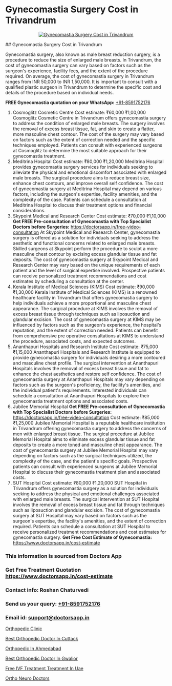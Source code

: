 # Gynecomastia Surgery Cost in Trivandrum

<p align="center">
  <a href="null">
    <img src="null" alt="Gynecomastia Surgery Cost in Trivandrum">
  </a>
</p>
## Gynecomastia Surgery Cost in Trivandrum

Gynecomastia surgery, also known as male breast reduction surgery, is a procedure to reduce the size of enlarged male breasts. In Trivandrum, the cost of gynecomastia surgery can vary based on factors such as the surgeon's experience, facility fees, and the extent of the procedure required. On average, the cost of gynecomastia surgery in Trivandrum ranges from INR 50,000 to INR 1,50,000. It is important to consult with a qualified plastic surgeon in Trivandrum to determine the specific cost and details of the procedure based on individual needs.

**FREE Gynecomastia quotation on your WhatsApp:**  [+91-8591752176](https://api.whatsapp.com/send?phone=8591752176)

1) Cosmoglitz Cosmetic Centre
Cost estimate: ₹60,000   ₹1,00,000
Cosmoglitz Cosmetic Centre in Trivandrum offers gynecomastia surgery to address the condition of enlarged male breasts. The surgery involves the removal of excess breast tissue, fat, and skin to create a flatter, more masculine chest contour. The cost of the surgery may vary based on factors such as the extent of correction needed and the specific techniques employed. Patients can consult with experienced surgeons at Cosmoglitz to determine the most suitable approach for their gynecomastia treatment.
2) Meditrina Hospital
Cost estimate: ₹80,000   ₹1,20,000
Meditrina Hospital provides gynecomastia surgery services for individuals seeking to alleviate the physical and emotional discomfort associated with enlarged male breasts. The surgical procedure aims to reduce breast size, enhance chest contours, and improve overall self confidence. The cost of gynecomastia surgery at Meditrina Hospital may depend on various factors, including the surgeon's expertise, facility amenities, and the complexity of the case. Patients can schedule a consultation at Meditrina Hospital to discuss their treatment options and financial considerations.
3) Skypoint Medical and Research Center
Cost estimate: ₹70,000   ₹1,10,000
**Get FREE Pre-consultation of Gynecomastia with Top Specialist Doctors before Surgeries:** https://doctorsapp.in/free-video-consultation
At Skypoint Medical and Research Center, gynecomastia surgery is offered as a solution for individuals seeking to address the aesthetic and functional concerns related to enlarged male breasts. Skilled surgeons at Skypoint perform the procedure to sculpt a more masculine chest contour by excising excess glandular tissue and fat deposits. The cost of gynecomastia surgery at Skypoint Medical and Research Center may vary based on the unique requirements of each patient and the level of surgical expertise involved. Prospective patients can receive personalized treatment recommendations and cost estimates by scheduling a consultation at the center.
4) Kerala Institute of Medical Sciences (KIMS)
Cost estimate: ₹90,000   ₹1,30,000
Kerala Institute of Medical Sciences (KIMS) is a renowned healthcare facility in Trivandrum that offers gynecomastia surgery to help individuals achieve a more proportional and masculine chest appearance. The surgical procedure at KIMS involves the removal of excess breast tissue through techniques such as liposuction and glandular excision. The cost of gynecomastia surgery at KIMS may be influenced by factors such as the surgeon's experience, the hospital's reputation, and the extent of correction needed. Patients can benefit from comprehensive pre operative consultations at KIMS to understand the procedure, associated costs, and expected outcomes.
5) Ananthapuri Hospitals and Research Institute
Cost estimate: ₹75,000   ₹1,15,000
Ananthapuri Hospitals and Research Institute is equipped to provide gynecomastia surgery for individuals desiring a more contoured and masculine chest profile. The surgical intervention at Ananthapuri Hospitals involves the removal of excess breast tissue and fat to enhance the chest aesthetics and restore self confidence. The cost of gynecomastia surgery at Ananthapuri Hospitals may vary depending on factors such as the surgeon's proficiency, the facility's amenities, and the individual patient's requirements. Interested individuals can schedule a consultation at Ananthapuri Hospitals to explore their gynecomastia treatment options and associated costs.
6) Jubilee Memorial Hospital
**Get FREE Pre-consultation of Gynecomastia with Top Specialist Doctors before Surgeries:** https://doctorsapp.in/free-video-consultation
Cost estimate: ₹85,000   ₹1,25,000
Jubilee Memorial Hospital is a reputable healthcare institution in Trivandrum offering gynecomastia surgery to address the concerns of men with enlarged breast tissue. The surgical procedure at Jubilee Memorial Hospital aims to eliminate excess glandular tissue and fat deposits to create a more toned and masculine chest appearance. The cost of gynecomastia surgery at Jubilee Memorial Hospital may vary depending on factors such as the surgical techniques utilized, the complexity of the case, and the patient's specific goals. Prospective patients can consult with experienced surgeons at Jubilee Memorial Hospital to discuss their gynecomastia treatment plan and associated costs.
7) SUT Hospital
Cost estimate: ₹80,000   ₹1,20,000
SUT Hospital in Trivandrum offers gynecomastia surgery as a solution for individuals seeking to address the physical and emotional challenges associated with enlarged male breasts. The surgical intervention at SUT Hospital involves the removal of excess breast tissue and fat through techniques such as liposuction and glandular excision. The cost of gynecomastia surgery at SUT Hospital may vary based on factors such as the surgeon's expertise, the facility's amenities, and the extent of correction required. Patients can schedule a consultation at SUT Hospital to receive personalized treatment recommendations and cost estimates for gynecomastia surgery.
**Get Free Cost Estimate of Gynecomastia:** https://www.doctorsapp.in/cost-estimate

### This information is sourced from Doctors App 
### Get Free Treatment Quotation https://www.doctorsapp.in/cost-estimate
### Contact info: Roshan Chaturvedi 
### Send us your query: [+91-8591752176](https://api.whatsapp.com/send?phone=8591752176) 
### Email id: support@doctorsapp.in

[Orthopedic Clinic](https://www.linkedin.com/pulse/orthopedic-clinic-doctorsappin-5jgbc?trackingId=kR92t0Qgeiot%2B7IwcS4A6A%3D%3D&lipi=urn%3Ali%3Apage%3Ad_flagship3_company_admin%3BcTUR6naWQkWjeA%2BR15noZQ%3D%3D)

[Best Orthopedic Doctor In Cuttack](https://www.linkedin.com/pulse/best-orthopedic-doctor-cuttack-doctorsapp-united-arab-emirates-6htbe?trackingId=TN2ksSKSFHWfrZ3kiT9Q5Q%3D%3D&lipi=urn%3Ali%3Apage%3Ad_flagship3_company_admin%3BSXrbBuk4SwWZ8nIcZ2zSvw%3D%3D)

[Orthopedic In Ahmedabad](https://medium.com/@manish632504/orthopedic-in-ahmedabad-918022614663)

[Best Orthopedic Doctor In Gwalior](https://medium.com/@vimalrana22/best-orthopedic-doctor-in-gwalior-4c35a9fc8c1c)

[Free IVF Treatment Treatment In Uae](https://doctors-apps.github.io/doctorsapp/free-ivf-treatment-treatment-in-uae)

[Ortho Neuro Doctors](https://doctors-apps.github.io/doctorsapp/ortho-neuro-doctors)

